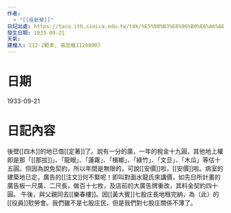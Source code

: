 ```yaml
---
作者:
  - "[[吳新榮]]"
日記出處: https://taco.ith.sinica.edu.tw/tdk/%E5%90%B3%E6%96%B0%E6%A6%AE%E6%97%A5%E8%A8%98/1933-09-21
發生日期: 1933-09-21
天氣: 
建檔人: 112-2範本, 張哲維11208007
---
```


# 日期
1933-09-21
# 日記內容

後壁[[四木]]的地已借[[定著]]了。說有一分的廣，一年的稅金十九圓，其他地上權即是那「[[那拔]]」、「龍眼」、「蓮霧」、「檳榔」、「綠竹」、「文旦」、「木瓜」等估十五圓。但因為說免契約，所以年間是無限的，可說[[安價]]啦，[[安價]]啦。病室的建築地已定，廣告的[[注文]]何不緊呢！即叫對面水龍氏來講價，如先日所計畫的廣告板一尺廣、二尺長，做百十七枚，及店前的大廣告牌重改，其料金契約四十圓。 午後，與父親同去[[樂春樓]]。因[[黃大賓]]七股庄長地租完納，為（此）的[[役員]]慰勞會。我們雖不是七股庄民，但是我們對七股庄關係不薄了。